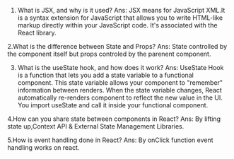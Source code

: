 1. What is JSX, and why is it used?
Ans:
JSX means for JavaScript XML.It is a syntax extension for JavaScript that allows you to write HTML-like markup directly within your JavaScript code. It's associated with the React library.




 2.What is the difference between State and Props?
Ans: State controlled by the component itself but props controled by the parenent component.





 3. What is the useState hook, and how does it work?
Ans:
UseState Hook is a function that lets you add a state variable to a functional component. This state variable allows your component to "remember" information between renders. When the state variable changes, React automatically re-renders component to reflect the new value in the UI.
You import useState and call it inside your functional component.




 4.How can you share state between components in React?
Ans: 
By lifting state up,Context API & External State Management Libraries.




 5.How is event handling done in React?
 Ans: By onClick function event handling works on react.
